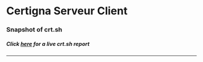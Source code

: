 # Certigna Serveur Client
### Snapshot of crt.sh
##### Click [here](https://crt.sh/?q=7CFEFB8F6107533C5EBD66A61CA515B6239B1B0B2C957FE82C6BC2D3BD973195) for a live crt.sh report

---
